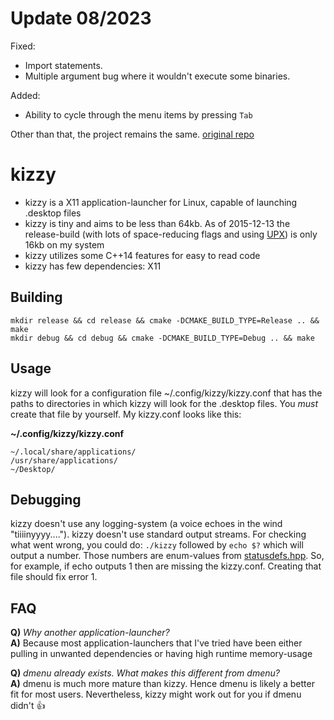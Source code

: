 # Update 08/2023
Fixed:
-   Import statements.
-   Multiple argument bug where it wouldn't execute some binaries.

Added:
-   Ability to cycle through the menu items by pressing ```Tab```

Other than that, the project remains the same.
[original repo](https://github.com/Kuxe/kizzy)

# kizzy
* kizzy is a X11 application-launcher for Linux, capable of launching .desktop files
* kizzy is tiny and aims to be less than 64kb. As of 2015-12-13 the release-build (with lots of space-reducing flags and using <a href="https://en.wikipedia.org/wiki/UPX">UPX</a>) is only 16kb on my system
* kizzy utilizes some C++14 features for easy to read code
* kizzy has few dependencies: X11

## Building
`mkdir release && cd release && cmake -DCMAKE_BUILD_TYPE=Release .. && make` <br> `mkdir debug && cd debug && cmake -DCMAKE_BUILD_TYPE=Debug .. && make`

## Usage
kizzy will look for a configuration file ~/.config/kizzy/kizzy.conf that has the paths to directories in which kizzy will look for the .desktop files.
You _must_ create that file by yourself. My kizzy.conf looks like this:

<b>~/.config/kizzy/kizzy.conf</b>
```
~/.local/share/applications/
/usr/share/applications/
~/Desktop/
```

## Debugging
kizzy doesn't use any logging-system (a voice echoes in the wind "tiiiinyyyy...."). kizzy doesn't use standard output streams. For checking what went wrong, you could do: `./kizzy` followed by `echo $?` which will output a number. Those numbers are enum-values from <a href="https://github.com/Kuxe/kizzy/blob/master/include/statusdefs.hpp">statusdefs.hpp</a>. So, for example, if echo outputs 1 then are missing the kizzy.conf. Creating that file should fix error 1. 

## FAQ
<b>Q)</b><i> Why another application-launcher?</i><br>
<b>A)</b> Because most application-launchers that I've tried have been either pulling in unwanted dependencies or having high runtime memory-usage<p>

<b>Q)</b><i> dmenu already exists. What makes this different from dmenu?</i><br>
<b>A)</b> dmenu is much more mature than kizzy. Hence dmenu is likely a better fit for most users. Nevertheless, kizzy might work out for you if dmenu didn't :+1:<p>

